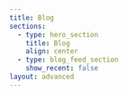 ```yaml
---
title: Blog
sections:
  - type: hero_section
    title: Blog
    align: center
  - type: blog_feed_section
    show_recent: false
layout: advanced
---
```

